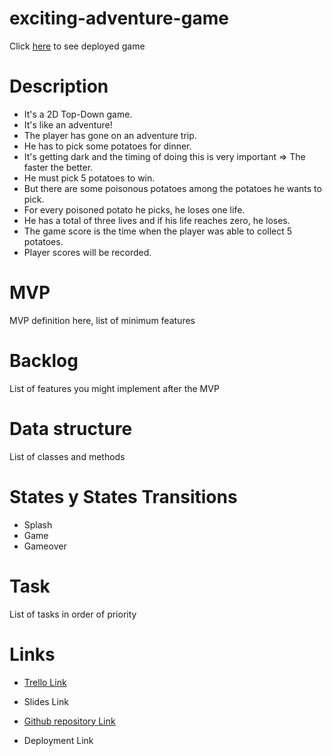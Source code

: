 # exciting-adventure-game

Click [here]() to see deployed game

# Description

- It's a 2D Top-Down game.
- It's like an adventure!
- The player has gone on an adventure trip.
- He has to pick some potatoes for dinner.
- It's getting dark and the timing of doing this is very important => The faster the better.
- He must pick 5 potatoes to win.
- But there are some poisonous potatoes among the potatoes he wants to pick.
- For every poisoned potato he picks, he loses one life.
- He has a total of three lives and if his life reaches zero, he loses.
- The game score is the time when the player was able to collect 5 potatoes.
- Player scores will be recorded.

# MVP
MVP definition here, list of minimum features

# Backlog
List of features you might implement after the MVP

# Data structure
List of classes and methods

# States y States Transitions
- Splash
- Game
- Gameover

# Task
List of tasks in order of priority

# Links
- [Trello Link](https://trello.com/b/nNwwifHS/exciting-adventure-game)

- Slides Link
- [Github repository Link](https://github.com/Saeideh-Bahadoran/exciting-adventure-game)
- Deployment Link



